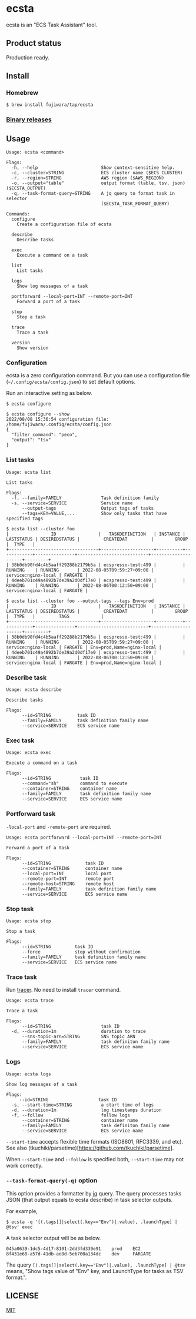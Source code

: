 # ecsta

ecsta is an "ECS Task Assistant" tool.

## Product status

Production ready.

## Install

### Homebrew

```
$ brew install fujiwara/tap/ecsta
```

### [Binary releases](https://github.com/fujiwara/ecsta/releases)

## Usage

```
Usage: ecsta <command>

Flags:
  -h, --help                        Show context-sensitive help.
  -c, --cluster=STRING              ECS cluster name ($ECS_CLUSTER)
  -r, --region=STRING               AWS region ($AWS_REGION)
  -o, --output="table"              output format (table, tsv, json) ($ECSTA_OUTPUT)
  -q, --task-format-query=STRING    A jq query to format task in selector
                                    ($ECSTA_TASK_FORMAT_QUERY)

Commands:
  configure
    Create a configuration file of ecsta

  describe
    Describe tasks

  exec
    Execute a command on a task

  list
    List tasks

  logs
    Show log messages of a task

  portforward --local-port=INT --remote-port=INT
    Forward a port of a task

  stop
    Stop a task

  trace
    Trace a task

  version
    Show version
```

### Configuration

ecsta is a zero configuration command. But you can use a configuration file (`~/.config/ecsta/config.json`) to set default options.

Run an interactive setting as below.
```console
$ ecsta configure
```

```console
$ ecsta configure --show
2022/08/08 15:36:54 configuration file: /home/fujiwara/.config/ecsta/config.json
{
  "filter_command": "peco",
  "output": "tsv"
}
```

### List tasks

```
Usage: ecsta list

List tasks

Flags:
  -f, --family=FAMILY               Task definition family
  -s, --service=SERVICE             Service name
      --output-tags                 Output tags of tasks
      --tags=KEY=VALUE,...          Show only tasks that have specified tags
```

```console
$ ecsta list --cluster foo
|                ID                |   TASKDEFINITION   | INSTANCE | LASTSTATUS | DESIREDSTATUS |         CREATEDAT         |        GROUP        |  TYPE   |
+----------------------------------+--------------------+----------+------------+---------------+---------------------------+---------------------+---------+
| 38b0db90fd4c4b5aaff29288b2179b5a | ecspresso-test:499 |          | RUNNING    | RUNNING       | 2022-08-05T09:59:27+09:00 | service:nginx-local | FARGATE |
| 4deeb701c49a4892b7de39a2d0df17e0 | ecspresso-test:499 |          | RUNNING    | RUNNING       | 2022-08-06T00:12:50+09:00 | service:nginx-local | FARGATE |
```

```console
$ ecsta list --cluster foo --output-tags --tags Env=prod
|                ID                |   TASKDEFINITION   | INSTANCE | LASTSTATUS | DESIREDSTATUS |         CREATEDAT         |        GROUP        |  TYPE   |         TAGS            |
+----------------------------------+--------------------+----------+------------+---------------+---------------------------+---------------------+---------+
| 38b0db90fd4c4b5aaff29288b2179b5a | ecspresso-test:499 |          | RUNNING    | RUNNING       | 2022-08-05T09:59:27+09:00 | service:nginx-local | FARGATE | Env=prod,Name=nginx-local |
| 4deeb701c49a4892b7de39a2d0df17e0 | ecspresso-test:499 |          | RUNNING    | RUNNING       | 2022-08-06T00:12:50+09:00 | service:nginx-local | FARGATE | Env=prod,Name=nginx-local |
```

### Describe task

```
Usage: ecsta describe

Describe tasks

Flags:
      --id=STRING          task ID
      --family=FAMILY      task definition family name
      --service=SERVICE    ECS service name
```

### Exec task

```
Usage: ecsta exec

Execute a command on a task

Flags:
      --id=STRING           task ID
      --command="sh"        command to execute
      --container=STRING    container name
      --family=FAMILY       task definition family name
      --service=SERVICE     ECS service name
```

### Portforward task

`-local-port` and `-remote-port` are required.

```
Usage: ecsta portforward --local-port=INT --remote-port=INT

Forward a port of a task

Flags:
      --id=STRING             task ID
      --container=STRING      container name
      --local-port=INT        local port
      --remote-port=INT       remote port
      --remote-host=STRING    remote host
      --family=FAMILY         task definition family name
      --service=SERVICE       ECS service name
```

### Stop task

```
Usage: ecsta stop

Stop a task

Flags:
      --id=STRING         task ID
      --force             stop without confirmation
      --family=FAMILY     task definition family name
      --service=SERVICE   ECS service name
```

### Trace task

Run [tracer](https://github.com/fujiwara/tracer). No need to install `tracer` command.

```
Usage: ecsta trace

Trace a task

Flags:
      --id=STRING                   task ID
  -d, --duration=1m                 duration to trace
      --sns-topic-arn=STRING        SNS topic ARN
      --family=FAMILY               task definiton family name
      --service=SERVICE             ECS service name
```

### Logs

```
Usage: ecsta logs

Show log messages of a task

Flags:
     --id=STRING                   task ID
  -s, --start-time=STRING           a start time of logs
  -d, --duration=1m                 log timestamps duration
  -f, --follow                      follow logs
      --container=STRING            container name
      --family=FAMILY               task definiton family name
      --service=SERVICE             ECS service name
```

`--start-time` accepts flexible time formats (ISO8601, RFC3339, and etc). See also (tkuchiki/parsetime)[https://github.com/tkuchiki/parsetime].

When `--start-time` and `--follow` is specified both, `--start-time` may not work correctly.

### `--task-format-query(-q)` option

This option provides a formatter by [jq](https://stedolan.github.io/jq/) query. The query processes tasks JSON (that output equals to ecsta describe) in task selector outputs.

For example,

```console
$ ecsta -q '[(.tags[]|select(.key=="Env")|.value), .launchType] | @tsv' exec
```

A task selector output will be as below.

```console
045a0639-1dc5-4d17-8101-2dd3fd339e91    prod    EC2
8f431e68-a57d-41db-ae8d-5eb700a134dc    dev     FARGATE
```

The query `[(.tags[]|select(.key=="Env")|.value), .launchType] | @tsv` means,
"Show tags value of "Env" key, and LaunchType for tasks as TSV format.".

## LICENSE

[MIT](LICENSE)
